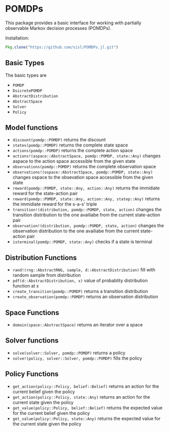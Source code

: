 # POMDPs

This package provides a basic interface for working with partially observable Markov decision processes (POMDPs).

Installation:
```julia
Pkg.clone("https://github.com/sisl/POMDPs.jl.git")
```

## Basic Types

The basic types are

- `POMDP`
- `DsicretePOMDP`
- `AbstractDistribution`
- `AbstractSpace`
- `Solver`
- `Policy`

## Model functions

- `discount(pomdp::POMDP)` returns the discount
- `states(pomdp::POMDP)` returns the complete state space 
- `actions(pomdp::POMDP)` returns the complete action space
- `actions!(aspace::AbstractSpace, pomdp::POMDP, state::Any)` changes aspace to the action space accessible from the given state
- `observations(pomdp::POMDP)` returns the complete observation space
- `observations!(ospace::AbstractSpace, pomdp::POMDP, state::Any)` changes ospace to the obsevation space accessible from the given state
- `reward(pomdp::POMDP, state::Any, action::Any)` returns the immidiate reward for the state-action pair
- `reward(pomdp::POMDP, state::Any, action::Any, statep::Any)` returns the immidiate reward for the s-a-s' triple
- `transition!(distribution, pomdp::POMDP, state, action)` changes the transition distribution to the one availiabe from the current state-action pair 
- `observation!(distribution, pomdp::POMDP, state, action)` changes the observation distribution to the one availiabe from the current state-action pair 
- `isterminal(pomdp::POMDP, state::Any)` checks if a state is terminal


## Distribution Functions

- `rand!(rng::AbstractRNG, sample, d::AbstractDistribution)` fill with random sample from distribution
- `pdf(d::AbstractDistribution, x)` value of probablity distribution function at x
- `create_transition(pomdp::POMDP)` returns a transition distribution
- `create_observation(pomdp::POMDP)` returns an observation distribution


## Space Functions
- `domain(space::AbstractSpace)` returns an iterator over a space


## Solver functions

- `solve(solver::Solver, pomdp::POMDP)` returns a policy
- `solve!(policy, solver::Solver, pomdp::POMDP)` fills the policy


## Policy Functions
- `get_action(policy::Policy, belief::Belief)` returns an action for the current belief given the policy
- `get_action(policy::Policy, state::Any)` returns an action for the current state given the policy
- `get_value(policy::Policy, belief::Belief)` returns the expected value for the current belief given the policy
- `get_value(policy::Policy, state::Any)` returns the expected value for the current state given the policy

